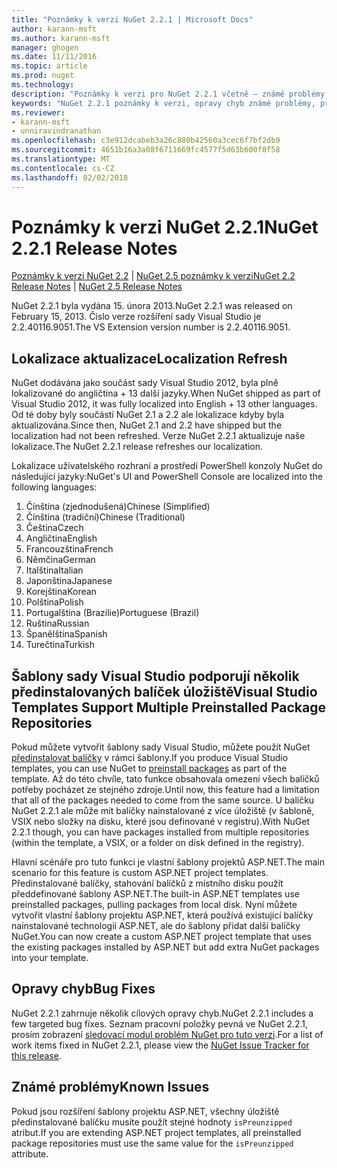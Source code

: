 ```yaml
---
title: "Poznámky k verzi NuGet 2.2.1 | Microsoft Docs"
author: karann-msft
ms.author: karann-msft
manager: ghogen
ms.date: 11/11/2016
ms.topic: article
ms.prod: nuget
ms.technology: 
description: "Poznámky k verzi pro NuGet 2.2.1 včetně – známé problémy, opravy chyb, přidaných funkcí a chcete."
keywords: "NuGet 2.2.1 poznámky k verzi, opravy chyb známé problémy, přidat funkce, chcete"
ms.reviewer:
- karann-msft
- unniravindranathan
ms.openlocfilehash: c3e912dcabeb3a26c880b42560a3cec6f7bf2db9
ms.sourcegitcommit: 4651b16a3a08f6711669fc4577f5d63b600f8f58
ms.translationtype: MT
ms.contentlocale: cs-CZ
ms.lasthandoff: 02/02/2018
---
```

# <a name="nuget-221-release-notes"></a><span data-ttu-id="47095-104">Poznámky k verzi NuGet 2.2.1</span><span class="sxs-lookup"><span data-stu-id="47095-104">NuGet 2.2.1 Release Notes</span></span>

<span data-ttu-id="47095-105">[Poznámky k verzi NuGet 2.2](../release-notes/nuget-2.2.md) | [NuGet 2.5 poznámky k verzi](../release-notes/nuget-2.5.md)</span><span class="sxs-lookup"><span data-stu-id="47095-105">[NuGet 2.2 Release Notes](../release-notes/nuget-2.2.md) | [NuGet 2.5 Release Notes](../release-notes/nuget-2.5.md)</span></span>

<span data-ttu-id="47095-106">NuGet 2.2.1 byla vydána 15. února 2013.</span><span class="sxs-lookup"><span data-stu-id="47095-106">NuGet 2.2.1 was released on February 15, 2013.</span></span>  <span data-ttu-id="47095-107">Číslo verze rozšíření sady Visual Studio je 2.2.40116.9051.</span><span class="sxs-lookup"><span data-stu-id="47095-107">The VS Extension version number is 2.2.40116.9051.</span></span>

## <a name="localization-refresh"></a><span data-ttu-id="47095-108">Lokalizace aktualizace</span><span class="sxs-lookup"><span data-stu-id="47095-108">Localization Refresh</span></span>
<span data-ttu-id="47095-109">NuGet dodávána jako součást sady Visual Studio 2012, byla plně lokalizované do angličtina + 13 další jazyky.</span><span class="sxs-lookup"><span data-stu-id="47095-109">When NuGet shipped as part of Visual Studio 2012, it was fully localized into English + 13 other languages.</span></span>  <span data-ttu-id="47095-110">Od té doby byly součástí NuGet 2.1 a 2.2 ale lokalizace kdyby byla aktualizována.</span><span class="sxs-lookup"><span data-stu-id="47095-110">Since then, NuGet 2.1 and 2.2 have shipped but the localization had not been refreshed.</span></span>  <span data-ttu-id="47095-111">Verze NuGet 2.2.1 aktualizuje naše lokalizace.</span><span class="sxs-lookup"><span data-stu-id="47095-111">The NuGet 2.2.1 release refreshes our localization.</span></span>

<span data-ttu-id="47095-112">Lokalizace uživatelského rozhraní a prostředí PowerShell konzoly NuGet do následující jazyky:</span><span class="sxs-lookup"><span data-stu-id="47095-112">NuGet's UI and PowerShell Console are localized into the following languages:</span></span>

1. <span data-ttu-id="47095-113">Čínština (zjednodušená)</span><span class="sxs-lookup"><span data-stu-id="47095-113">Chinese (Simplified)</span></span>
1. <span data-ttu-id="47095-114">Čínština (tradiční)</span><span class="sxs-lookup"><span data-stu-id="47095-114">Chinese (Traditional)</span></span>
1. <span data-ttu-id="47095-115">Čeština</span><span class="sxs-lookup"><span data-stu-id="47095-115">Czech</span></span>
1. <span data-ttu-id="47095-116">Angličtina</span><span class="sxs-lookup"><span data-stu-id="47095-116">English</span></span>
1. <span data-ttu-id="47095-117">Francouzština</span><span class="sxs-lookup"><span data-stu-id="47095-117">French</span></span>
1. <span data-ttu-id="47095-118">Němčina</span><span class="sxs-lookup"><span data-stu-id="47095-118">German</span></span>
1. <span data-ttu-id="47095-119">Italština</span><span class="sxs-lookup"><span data-stu-id="47095-119">Italian</span></span>
1. <span data-ttu-id="47095-120">Japonština</span><span class="sxs-lookup"><span data-stu-id="47095-120">Japanese</span></span>
1. <span data-ttu-id="47095-121">Korejština</span><span class="sxs-lookup"><span data-stu-id="47095-121">Korean</span></span>
1. <span data-ttu-id="47095-122">Polština</span><span class="sxs-lookup"><span data-stu-id="47095-122">Polish</span></span>
1. <span data-ttu-id="47095-123">Portugalština (Brazílie)</span><span class="sxs-lookup"><span data-stu-id="47095-123">Portuguese (Brazil)</span></span>
1. <span data-ttu-id="47095-124">Ruština</span><span class="sxs-lookup"><span data-stu-id="47095-124">Russian</span></span>
1. <span data-ttu-id="47095-125">Španělština</span><span class="sxs-lookup"><span data-stu-id="47095-125">Spanish</span></span>
1. <span data-ttu-id="47095-126">Turečtina</span><span class="sxs-lookup"><span data-stu-id="47095-126">Turkish</span></span>

## <a name="visual-studio-templates-support-multiple-preinstalled-package-repositories"></a><span data-ttu-id="47095-127">Šablony sady Visual Studio podporují několik předinstalovaných balíček úložiště</span><span class="sxs-lookup"><span data-stu-id="47095-127">Visual Studio Templates Support Multiple Preinstalled Package Repositories</span></span>
<span data-ttu-id="47095-128">Pokud můžete vytvořit šablony sady Visual Studio, můžete použít NuGet [předinstalovat balíčky](../visual-studio-extensibility/visual-studio-templates.md) v rámci šablony.</span><span class="sxs-lookup"><span data-stu-id="47095-128">If you produce Visual Studio templates, you can use NuGet to [preinstall packages](../visual-studio-extensibility/visual-studio-templates.md) as part of the template.</span></span>  <span data-ttu-id="47095-129">Až do této chvíle, tato funkce obsahovala omezení všech balíčků potřeby pocházet ze stejného zdroje.</span><span class="sxs-lookup"><span data-stu-id="47095-129">Until now, this feature had a limitation that all of the packages needed to come from the same source.</span></span>  <span data-ttu-id="47095-130">U balíčku NuGet 2.2.1 ale může mít balíčky nainstalované z více úložiště (v šabloně, VSIX nebo složky na disku, které jsou definované v registru).</span><span class="sxs-lookup"><span data-stu-id="47095-130">With NuGet 2.2.1 though, you can have packages installed from multiple repositories (within the template, a VSIX, or a folder on disk defined in the registry).</span></span>

<span data-ttu-id="47095-131">Hlavní scénáře pro tuto funkci je vlastní šablony projektů ASP.NET.</span><span class="sxs-lookup"><span data-stu-id="47095-131">The main scenario for this feature is custom ASP.NET project templates.</span></span>  <span data-ttu-id="47095-132">Předinstalované balíčky, stahování balíčků z místního disku použít předdefinované šablony ASP.NET.</span><span class="sxs-lookup"><span data-stu-id="47095-132">The built-in ASP.NET templates use preinstalled packages, pulling packages from local disk.</span></span>  <span data-ttu-id="47095-133">Nyní můžete vytvořit vlastní šablony projektu ASP.NET, která používá existující balíčky nainstalované technologií ASP.NET, ale do šablony přidat další balíčky NuGet.</span><span class="sxs-lookup"><span data-stu-id="47095-133">You can now create a custom ASP.NET project template that uses the existing packages installed by ASP.NET but add extra NuGet packages into your template.</span></span>

## <a name="bug-fixes"></a><span data-ttu-id="47095-134">Opravy chyb</span><span class="sxs-lookup"><span data-stu-id="47095-134">Bug Fixes</span></span>
<span data-ttu-id="47095-135">NuGet 2.2.1 zahrnuje několik cílových opravy chyb.</span><span class="sxs-lookup"><span data-stu-id="47095-135">NuGet 2.2.1 includes a few targeted bug fixes.</span></span> <span data-ttu-id="47095-136">Seznam pracovní položky pevná ve NuGet 2.2.1, prosím zobrazení [sledovací modul problém NuGet pro tuto verzi](http://nuget.codeplex.com/workitem/list/advanced?keyword=&status=Closed&type=All&priority=All&release=NuGet%202.2.1&assignedTo=All&component=All&sortField=LastUpdatedDate&sortDirection=Descending&page=0).</span><span class="sxs-lookup"><span data-stu-id="47095-136">For a list of work items fixed in NuGet 2.2.1, please view the [NuGet Issue Tracker for this release](http://nuget.codeplex.com/workitem/list/advanced?keyword=&status=Closed&type=All&priority=All&release=NuGet%202.2.1&assignedTo=All&component=All&sortField=LastUpdatedDate&sortDirection=Descending&page=0).</span></span>


## <a name="known-issues"></a><span data-ttu-id="47095-137">Známé problémy</span><span class="sxs-lookup"><span data-stu-id="47095-137">Known Issues</span></span>

<span data-ttu-id="47095-138">Pokud jsou rozšíření šablony projektu ASP.NET, všechny úložiště předinstalované balíčku musíte použít stejné hodnoty `isPreunzipped` atribut.</span><span class="sxs-lookup"><span data-stu-id="47095-138">If you are extending ASP.NET project templates, all preinstalled package repositories must use the same value for the `isPreunzipped` attribute.</span></span>
